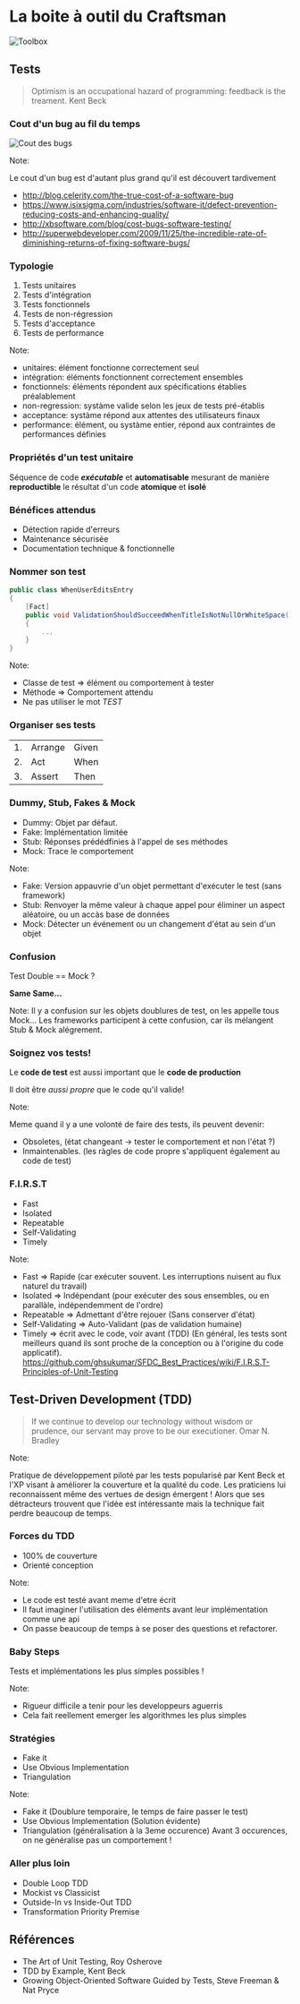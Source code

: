# La boite &agrave; outil du Craftsman

![Toolbox](/slides/img/Fotolia_93525027_S.jpg)


## Tests 

> Optimism is an occupational hazard of programming: feedback is the treament.
 Kent Beck


### Cout d'un bug au fil du temps

![Cout des bugs](/slides/img/cost_of_bugs_over_time.jpg)

Note: 

Le cout d'un bug est d'autant plus grand qu'il est d&eacute;couvert tardivement
- http://blog.celerity.com/the-true-cost-of-a-software-bug 
- https://www.isixsigma.com/industries/software-it/defect-prevention-reducing-costs-and-enhancing-quality/
- http://xbsoftware.com/blog/cost-bugs-software-testing/
- http://superwebdeveloper.com/2009/11/25/the-incredible-rate-of-diminishing-returns-of-fixing-software-bugs/


### Typologie

1. Tests unitaires <!-- .element: class="fragment" data-fragment-index="1" --> 
2. Tests d'int&eacute;gration <!-- .element: class="fragment" data-fragment-index="2" -->
3. Tests fonctionnels <!-- .element: class="fragment" data-fragment-index="3" -->
4. Tests de non-r&eacute;gression <!-- .element: class="fragment" data-fragment-index="4" -->
5. Tests d'acceptance <!-- .element: class="fragment" data-fragment-index="5" -->
6. Tests de performance <!-- .element: class="fragment" data-fragment-index="6" -->

Note: 

- unitaires: &eacute;l&eacute;ment fonctionne correctement seul
- int&eacute;gration: &eacute;l&eacute;ments fonctionnent correctement ensembles
- fonctionnels: &eacute;l&eacute;ments r&eacute;pondent aux sp&eacute;cifications &eacute;tablies pr&eacute;alablement
- non-regression: syst&agrave;me valide selon les jeux de tests pr&eacute;-&eacute;tablis 
- acceptance: syst&agrave;me r&eacute;pond aux attentes des utilisateurs finaux
- performance: &eacute;l&eacute;ment, ou syst&agrave;me entier, r&eacute;pond aux contraintes de performances d&eacute;finies  


### Propri&eacute;t&eacute;s d'un test unitaire

S&eacute;quence de code _**ex&eacute;cutable**_ et **automatisable** mesurant de mani&egrave;re **reproductible** le r&eacute;sultat d'un code **atomique** et **isol&eacute;**


### B&eacute;n&eacute;fices attendus

- D&eacute;tection rapide d'erreurs
- Maintenance s&eacute;curis&eacute;e
- Documentation technique & fonctionnelle


### Nommer son test

```csharp
public class WhenUserEditsEntry
{
	[Fact]
	public void ValidationShouldSucceedWhenTitleIsNotNullOrWhiteSpace()
	{
		...
	}
}
``` 
<!-- .element: class="fragment" data-fragment-index="1"--> 

Note: 
- Classe de test => &eacute;l&eacute;ment ou comportement à tester  
- M&eacute;thode => Comportement attendu
- Ne pas utiliser le mot *TEST* <!-- .element: class="fragment highlight-red" data-fragment-index="1"--> 


### Organiser ses tests 

|  |             |           |
|--|-------------|-----------|
|1.|   Arrange   |   Given   |
|2.|   Act       |   When    |
|3.|   Assert    |   Then    |


### Dummy, Stub, Fakes & Mock

- Dummy: Objet par d&eacute;faut. 	<!-- .element: class="fragment highlight-current-blue" data-fragment-index="1" -->
- Fake: Impl&eacute;mentation limit&eacute;e 	<!-- .element: class="fragment highlight-current-blue" data-fragment-index="2"--> 
- Stub: R&eacute;ponses pr&eacute;d&eacute;dfinies &agrave; l'appel de ses m&eacute;thodes 	<!-- .element: class="fragment highlight-current-blue" data-fragment-index="3"--> 
- Mock: Trace le comportement  	<!-- .element: class="fragment highlight-current-blue" data-fragment-index="4"--> 

Note: 
- Fake: Version appauvrie d'un objet permettant d'ex&eacute;cuter le test (sans framework)
- Stub: Renvoyer la m&ecirc;me valeur à chaque appel pour &eacute;liminer un aspect al&eacute;atoire, ou un acc&agrave;s base de donn&eacute;es
- Mock: D&eacute;tecter un &eacute;v&eacute;nement ou un changement d'&eacute;tat au sein d'un objet 


### Confusion

Test Double == Mock ? 

**Same Same...**  <!-- .element: class="fragment" data-fragment-index="1" -->

Note: Il y a confusion sur les objets doublures de test, on les appelle tous Mock... 
Les frameworks participent à cette confusion, car ils m&eacute;langent Stub & Mock al&eacute;grement.


### Soignez vos tests!

Le **code de test** est aussi important que le **code de production** 

Il doit &ecirc;tre _aussi propre_ que le code qu'il valide!

Note: 

Meme quand il y a une volont&eacute; de faire des tests, ils peuvent devenir:
- Obsoletes, (&eacute;tat changeant -> tester le comportement et non l'&eacute;tat ?)
- Inmaintenables. (les r&agrave;gles de code propre s'appliquent &eacute;galement au code de test)


### F.I.R.S.T

- Fast
- Isolated
- Repeatable 
- Self-Validating 
- Timely 

Note: 

- Fast => Rapide (car ex&eacute;cuter souvent. Les interruptions nuisent au flux naturel du travail)
- Isolated => Ind&eacute;pendant (pour ex&eacute;cuter des sous ensembles, ou en parall&agrave;le, ind&eacute;pendemment de l'ordre)
- Repeatable => Admettant d'&ecirc;tre rejouer (Sans conserver d'&eacute;tat)
- Self-Validating => Auto-Validant (pas de validation humaine)
- Timely => &eacute;crit avec le code, voir avant (TDD) (En g&eacute;n&eacute;ral, les tests sont meilleurs quand ils sont proche de la conception ou à l'origine du code applicatif). 
https://github.com/ghsukumar/SFDC_Best_Practices/wiki/F.I.R.S.T-Principles-of-Unit-Testing



## Test-Driven Development (TDD)

> If we continue to develop our technology without wisdom or prudence, our servant may prove to be our executioner.
 Omar N. Bradley

Note:

Pratique de d&eacute;veloppement pilot&eacute; par les tests popularis&eacute; par Kent Beck et l'XP visant &agrave; am&eacute;liorer la couverture et la qualit&eacute; du code.
Les praticiens lui reconnaissent m&ecirc;me des vertues de design &eacute;mergent ! 
Alors que ses d&eacute;tracteurs trouvent que l'id&eacute;e est int&eacute;ressante mais la technique fait perdre beaucoup de temps.  


### Forces du TDD 

- 100% de couverture
- Orient&eacute; conception

Note:
- Le code est test&eacute; avant meme d'etre &eacute;crit
- Il faut imaginer l'utilisation des éléments avant leur implémentation comme une api
- On passe beaucoup de temps &agrave; se poser des questions et refactorer. 


### 

<!-- .slide: data-background-image="/slides/img/redgreenrefacor.png" data-background-size="contain" data-background-repeat="no-repeat" -->


### Baby Steps

Tests et impl&eacute;mentations les plus simples possibles !

Note:
- Rigueur difficile a tenir pour les developpeurs aguerris 
- Cela fait reellement emerger les algorithmes les plus simples


### Strat&eacute;gies

- Fake it
- Use Obvious Implementation
- Triangulation

Note: 
- Fake it (Doublure temporaire, le temps de faire passer le test)
- Use Obvious Implementation (Solution &eacute;vidente)
- Triangulation (généralisation à la 3eme occurence)
	Avant 3 occurences, on ne g&eacute;n&eacute;ralise pas un comportement !


### Aller plus loin 

- Double Loop TDD
- Mockist vs Classicist
- Outside-In vs Inside-Out TDD 
- Transformation Priority Premise


## 

<!-- .slide: data-background-image="/slides/img/Fotolia_121049964_M.jpg" data-background-size="contain" data-background-repeat="no-repeat" -->


## R&eacute;f&eacute;rences 

- The Art of Unit Testing, Roy Osherove
- TDD by Example, Kent Beck
- Growing Object-Oriented Software Guided by Tests, Steve Freeman & Nat Pryce
 